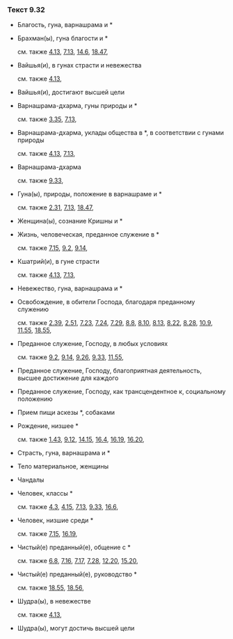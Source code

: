 ### Текст 9.32
	
- Благость, гуна, варнашрама и \*

	
- Брахман(ы), гуна благости и \*

	см. также  [4.13](../04/0413.md),  [7.13](../07/0713.md),  [14.6](../14/1406.md),  [18.47](../18/1847.md), 
	
- Вайшья(и), в гунах страсти и невежества

	см. также  [4.13](../04/0413.md), 
	
- Вайшья(и), достигают высшей цели

	
- Варнашрама-дхарма, гуны природы и \*

	см. также  [3.35](../03/0335.md),  [7.13](../07/0713.md), 
	
- Варнашрама-дхарма, уклады общества в \*, в соответствии с гунами природы

	см. также  [4.13](../04/0413.md),  [7.13](../07/0713.md), 
	
- Варнашрама-дхарма

	см. также  [9.33](../09/0933.md), 
	
- Гуна(ы), природы, положение в варнашраме и \*

	см. также  [2.31](../02/0231.md),  [7.13](../07/0713.md),  [18.47](../18/1847.md), 
	
- Женщина(ы), сознание Кришны и \*

	
- Жизнь, человеческая, преданное служение в \*

	см. также  [7.15](../07/0715.md),  [9.2](../09/0902.md),  [9.14](../09/0914.md), 
	
- Кшатрий(и), в гуне страсти

	см. также  [4.13](../04/0413.md),  [7.13](../07/0713.md), 
	
- Невежество, гуна, варнашрама и \*

	
- Освобождение, в обители Господа, благодаря преданному служению

	см. также  [2.39](../02/0239.md),  [2.51](../02/0251.md),  [7.23](../07/0723.md),  [7.24](../07/0724.md),  [7.29](../07/0729.md),  [8.8](../08/0808.md),  [8.10](../08/0810.md),  [8.13](../08/0813.md),  [8.22](../08/0822.md),  [8.28](../08/0828.md),  [10.9](../10/1009.md),  [11.55](../11/1155.md),  [18.55](../18/1855.md), 
	
- Преданное служение, Господу, в любых условиях

	см. также  [9.2](../09/0902.md),  [9.14](../09/0914.md),  [9.26](../09/0926.md),  [9.33](../09/0933.md),  [11.55](../11/1155.md), 
	
- Преданное служение, Господу, благоприятная деятельность, высшее достижение для каждого

	
- Преданное служение, Господу, как трансцендентное к, социальному положению

	
- Прием пищи аскезы \*, собаками

	
- Рождение, низшее \*

	см. также  [1.43](../01/0143.md),  [9.12](../09/0912.md),  [14.15](../14/1415.md),  [16.4](../16/1604.md),  [16.19](../16/1619.md),  [16.20](../16/1620.md), 
	
- Страсть, гуна, варнашрама и \*

	
- Тело материальное, женщины

	
- Чандалы

	
- Человек, классы \*

	см. также  [4.3](../04/0403.md),  [4.15](../04/0415.md),  [7.13](../07/0713.md),  [9.33](../09/0933.md),  [16.6](../16/1606.md), 
	
- Человек, низшие среди \*

	см. также  [7.15](../07/0715.md),  [16.19](../16/1619.md), 
	
- Чистый(е) преданный(е), общение с \*

	см. также  [6.8](../06/0608.md),  [7.16](../07/0716.md),  [7.17](../07/0717.md),  [7.28](../07/0728.md),  [12.20](../12/1220.md),  [15.20](../15/1520.md), 
	
- Чистый(е) преданный(е), руководство \*

	см. также  [18.55](../18/1855.md),  [18.56](../18/1856.md), 
	
- Шудра(ы), в невежестве

	см. также  [4.13](../04/0413.md), 
	
- Шудра(ы), могут достичь высшей цели

